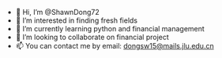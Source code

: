 - 👋 Hi, I’m @ShawnDong72
- 👀 I’m interested in finding fresh fields
- 🌱 I’m currently learning python and financial management
- 💞️ I’m looking to collaborate on financial project
- 📫 You can contact me by email: dongsw15@mails.jlu.edu.cn

<!---
ShawnDong72/ShawnDong72 is a ✨ special ✨ repository because its `README.md` (this file) appears on your GitHub profile.
You can click the Preview link to take a look at your changes.
--->
